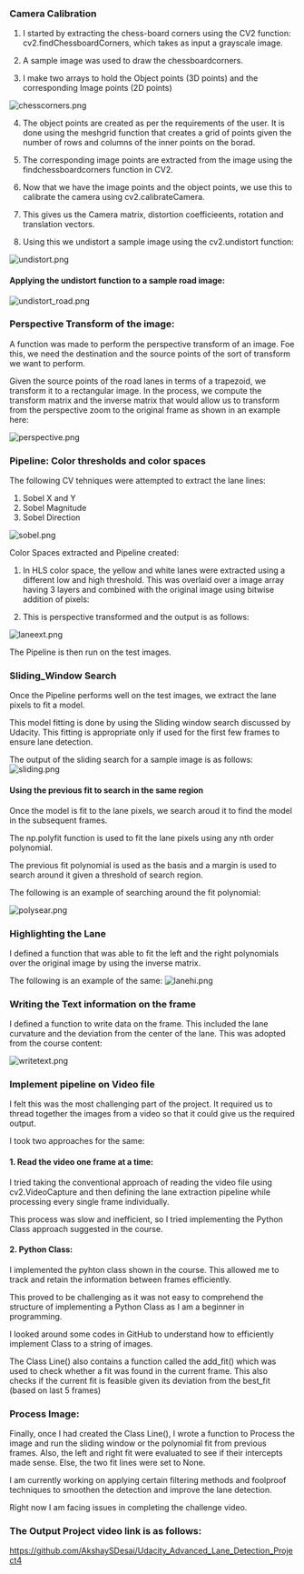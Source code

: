
### Camera Calibration

1. I started by extracting the chess-board corners using the CV2 function:
cv2.findChessboardCorners, which takes as input a grayscale image. 

2. A sample image was used to draw the chessboardcorners.

3. I make two arrays to hold the Object points (3D points) and the corresponding Image points (2D points)

![chesscorners.png](attachment:chesscorners.png)

4. The object points are created as per the requirements of the user. It is done using the meshgrid function that creates a grid of points given the number of rows and columns of the inner points on the borad. 

5. The corresponding image points are extracted from the image using the findchessboardcorners function in CV2. 

6. Now that we have the image points and the object points, we use this to calibrate the camera using cv2.calibrateCamera. 

7. This gives us the Camera matrix, distortion coefficieents, rotation and translation vectors. 

8. Using this we undistort a sample image using the cv2.undistort function:

![undistort.png](attachment:undistort.png)

#### Applying the undistort function to a sample road image:

![undistort_road.png](attachment:undistort_road.png)

### Perspective Transform of the image: 

A function was made to perform the perspective transform of an image. Foe this, we need the destination and the source points of the sort of transform we want to perform. 

Given the source points of the road lanes in terms of a trapezoid, we transform it to a rectangular image. In the process, we compute the transform matrix and the inverse matrix that would allow us to transform from the perspective zoom to the original frame as shown in an example here: 

![perspective.png](attachment:perspective.png)

### Pipeline: Color thresholds and color spaces

The following CV tehniques were attempted to extract the lane lines: 

1. Sobel X and Y
2. Sobel Magnitude
3. Sobel Direction 

![sobel.png](attachment:sobel.png)

Color Spaces extracted and Pipeline created:

1. In HLS color space, the yellow and white lanes were extracted using a different low and high threshold. This was overlaid over a image array having 3 layers and combined with the original image using bitwise addition of pixels: 

2. This is perspective transformed and the output is as follows: 

![laneext.png](attachment:laneext.png)

The Pipeline is then run on the test images. 

### Sliding_Window Search

Once the Pipeline performs well on the test images, we extract the lane pixels to fit a model. 

This model fitting is done by using the Sliding window search discussed by Udacity. This fitting is appropriate only if used for the first few frames to ensure lane detection. 

The output of the sliding search for a sample image is as follows: 
![sliding.png](attachment:sliding.png)

#### Using the previous fit to search in the same region

Once the model is fit to the lane pixels, we search aroud it to find the model in the subsequent frames.

The np.polyfit function is used to fit the lane pixels using any nth order polynomial. 

The previous fit polynomial is used as the basis and a margin is used to search around it given a threshold of search region. 

The following is an example of searching around the fit polynomial:

![polysear.png](attachment:polysear.png)

### Highlighting the Lane

I defined a function that was able to fit the left and the right polynomials over the original image by using the inverse matrix. 

The following is an example of the same: 
![lanehi.png](attachment:lanehi.png)

### Writing the Text information on the frame

I defined a function to write data on the frame. This included the lane curvature and the deviation from the center of the lane. This was adopted from the course content: 

![writetext.png](attachment:writetext.png)

### Implement pipeline on Video file

I felt this was the most challenging part of the project. It required us to thread together the images from a video so that it could give us the required output.

I took two approaches for the same: 

#### 1. Read the video one frame at a time: 

I tried taking the conventional approach of reading the video file using cv2.VideoCapture and then defining the lane extraction pipeline while processing every single frame individually. 

This process was slow and inefficient, so I tried implementing the Python Class approach suggested in the course. 

#### 2. Python Class:

I implemented the pyhton class shown in the course. This allowed me to track and retain the information between frames efficiently. 

This proved to be challenging as it was not easy to comprehend the structure of implementing a Python Class as I am a beginner in programming. 

I looked around some codes in GitHub to understand how to efficiently implement Class to a string of images. 

The Class Line() also contains a function called the add_fit() which was used to check whether a fit was found in the current frame. This also checks if the current fit is feasible given its deviation from the best_fit (based on last 5 frames) 

### Process Image:

Finally, once I had created the Class Line(), I wrote a function to Process the image and run the sliding window or the polynomial fit from previous frames. Also, the left and right fit were evaluated to see if their intercepts made sense. Else, the two fit lines were set to None. 

I am currently working on applying certain filtering methods and foolproof techniques to smoothen the detection and improve the lane detection. 

Right now I am facing issues in completing the challenge video. 

### The Output Project video link is as follows: 

https://github.com/AkshaySDesai/Udacity_Advanced_Lane_Detection_Project4
